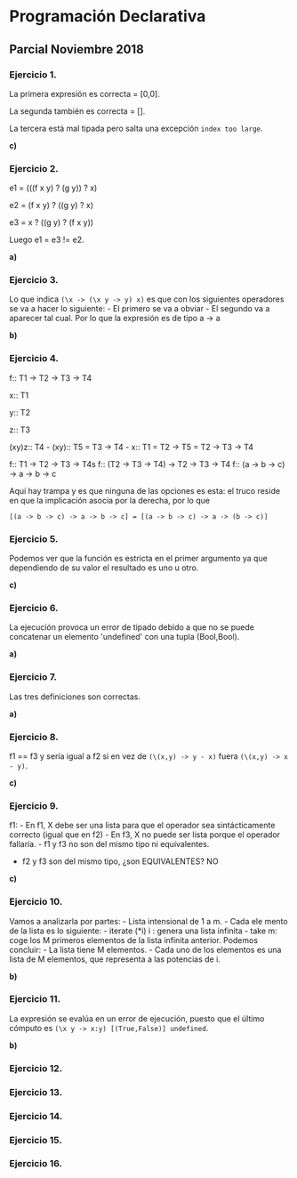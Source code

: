 # Programación Declarativa
## Parcial Noviembre 2018

### Ejercicio 1.

La primera expresión es correcta = [0,0].

La segunda también es correcta = [].

La tercera está mal tipada pero salta una excepción `index too large`.

**c)**

### Ejercicio 2.

e1 = (((f x y) ? (g y)) ? x)

e2 = (f x y) ? ((g y) ? x)

e3 = x ? ((g y) ? (f x y))

Luego e1 = e3 != e2.

**a)**

### Ejercicio 3.

Lo que indica `(\x -> (\x y -> y) x)` es que con los siguientes operadores se va a hacer lo siguiente:
    - El primero se va a obviar
    - El segundo va a aparecer tal cual.
Por lo que la expresión es de tipo a -> a

**b)**

### Ejercicio 4.

f:: T1 -> T2 -> T3 -> T4

x:: T1

y:: T2

z:: T3

(xy)z:: T4
    - (xy):: T5 = T3 -> T4
        - x:: T1 = T2 -> T5 = T2 -> T3 -> T4
        
f:: T1 -> T2 -> T3 -> T4s
f:: (T2 -> T3 -> T4) -> T2 -> T3 -> T4   f:: (a -> b -> c) -> a -> b -> c

Aquí hay trampa y es que ninguna de las opciones es esta: el truco reside en que la implicación asocia por la derecha, por lo que 

    [(a -> b -> c) -> a -> b -> c] = [(a -> b -> c) -> a -> (b -> c)]

### Ejercicio 5.

Podemos ver que la función es estricta en el primer argumento ya que dependiendo de su valor el resultado es uno u otro.

**c)**

### Ejercicio 6.

La ejecución provoca un error de tipado debido a que no se puede concatenar un elemento 'undefined' con una tupla (Bool,Bool).

**a)**

### Ejercicio 7.

Las tres definiciones son correctas.

**a)**

### Ejercicio 8.

f1 == f3 y sería igual a f2 si en vez de `(\(x,y) -> y - x)` fuera `(\(x,y) -> x - y)`.

**c)**

### Ejercicio 9.
f1:
    - En f1, X debe ser una lista para que el operador sea sintácticamente correcto (igual que en f2)
    - En f3, X no puede ser lista porque el operador fallaría.
        - f1 y f3 no son del mismo tipo ni equivalentes.
- f2 y f3 son del mismo tipo, ¿son EQUIVALENTES? NO

**c)**


### Ejercicio 10.

Vamos a analizarla por partes:
    - Lista intensional de 1 a m.
    - Cada ele mento de la lista es lo siguiente:
        - iterate (*i) i : genera una lista infinita
        - take m: coge los M primeros elementos de la lista infinita anterior.
Podemos concluir:
    - La lista tiene M elementos.
    - Cada uno de los elementos es una lista de M elementos, que representa a las potencias de i.
    
**b)**

### Ejercicio 11.

La expresión se evalúa en un error de ejecución, puesto que el último cómputo es `(\x y -> x:y) [(True,False)] undefined`.

**b)**

### Ejercicio 12.



### Ejercicio 13.


### Ejercicio 14.


### Ejercicio 15.


### Ejercicio 16.

